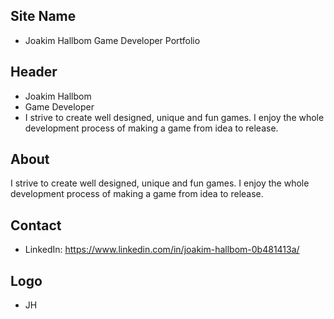 ## Site Name
- Joakim Hallbom Game Developer Portfolio

## Header
- Joakim Hallbom 
- Game Developer
- I strive to create well designed, unique and fun games. I enjoy the whole development process of making a game from idea to release.


## About
I strive to create well designed, unique and fun games. I enjoy the whole development process of making a game from idea to release.


## Contact

- LinkedIn: https://www.linkedin.com/in/joakim-hallbom-0b481413a/


## Logo
- JH
